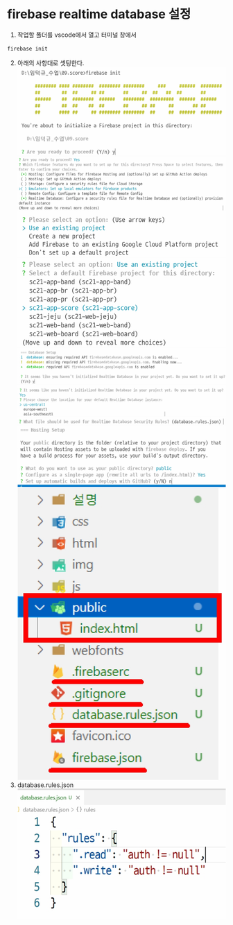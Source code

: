 # firebase realtime database 설정
1. 작업할 폴더를 vscode에서 열고 터미널 창에서
```bash
firebase init
```
2. 아래의 사항대로 셋팅한다.
![설명1](./img/fb01.jpg)
![설명1](./img/fb02.jpg)
![설명1](./img/fb03.jpg)
![설명1](./img/fb04.jpg)
![설명1](./img/fb05.jpg)
![설명1](./img/fb06.jpg)
![설명1](./img/fb07.jpg)
![설명1](./img/fb08.jpg)
![설명1](./img/fb09.jpg)
3. database.rules.json 
![설명1](./img/fb10.jpg)